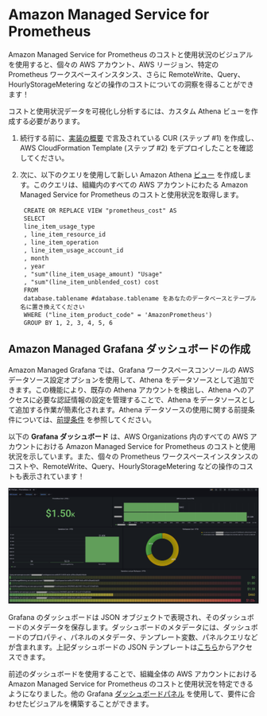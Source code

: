 # Amazon Managed Service for Prometheus

Amazon Managed Service for Prometheus のコストと使用状況のビジュアルを使用すると、個々の AWS アカウント、AWS リージョン、特定の Prometheus ワークスペースインスタンス、さらに RemoteWrite、Query、HourlyStorageMetering などの操作のコストについての洞察を得ることができます！

コストと使用状況データを可視化し分析するには、カスタム Athena ビューを作成する必要があります。

1. 続行する前に、[実装の概要][cid-implement] で言及されている CUR (ステップ #1) を作成し、AWS CloudFormation Template (ステップ #2) をデプロイしたことを確認してください。

2. 次に、以下のクエリを使用して新しい Amazon Athena [ビュー][view] を作成します。このクエリは、組織内のすべての AWS アカウントにわたる Amazon Managed Service for Prometheus のコストと使用状況を取得します。

        CREATE OR REPLACE VIEW "prometheus_cost" AS 
        SELECT
        line_item_usage_type
        , line_item_resource_id
        , line_item_operation
        , line_item_usage_account_id
        , month
        , year
        , "sum"(line_item_usage_amount) "Usage"
        , "sum"(line_item_unblended_cost) cost
        FROM
        database.tablename #database.tablename をあなたのデータベースとテーブル名に置き換えてください
        WHERE ("line_item_product_code" = 'AmazonPrometheus')
        GROUP BY 1, 2, 3, 4, 5, 6



## Amazon Managed Grafana ダッシュボードの作成

Amazon Managed Grafana では、Grafana ワークスペースコンソールの AWS データソース設定オプションを使用して、Athena をデータソースとして追加できます。この機能により、既存の Athena アカウントを検出し、Athena へのアクセスに必要な認証情報の設定を管理することで、Athena をデータソースとして追加する作業が簡素化されます。Athena データソースの使用に関する前提条件については、[前提条件][Prerequisites] を参照してください。

以下の **Grafana ダッシュボード** は、AWS Organizations 内のすべての AWS アカウントにおける Amazon Managed Service for Prometheus のコストと使用状況を示しています。また、個々の Prometheus ワークスペースインスタンスのコストや、RemoteWrite、Query、HourlyStorageMetering などの操作のコストも表示されています！

![prometheus-cost](../../../images/prometheus-cost.png)

Grafana のダッシュボードは JSON オブジェクトで表現され、そのダッシュボードのメタデータを保存します。ダッシュボードのメタデータには、ダッシュボードのプロパティ、パネルのメタデータ、テンプレート変数、パネルクエリなどが含まれます。上記ダッシュボードの JSON テンプレートは[こちら](AmazonPrometheus.json)からアクセスできます。

前述のダッシュボードを使用することで、組織全体の AWS アカウントにおける Amazon Managed Service for Prometheus のコストと使用状況を特定できるようになりました。他の Grafana [ダッシュボードパネル][panels] を使用して、要件に合わせたビジュアルを構築することができます。

[Prerequisites]: https://docs.aws.amazon.com/ja_jp/grafana/latest/userguide/Athena-prereq.html
[view]: https://athena-in-action.workshop.aws/30-basics/303-create-view.html
[panels]: https://docs.aws.amazon.com/ja_jp/grafana/latest/userguide/Grafana-panels.html
[cid-implement]: ../../../guides/cost/cost-visualization/cost.md#implementation
